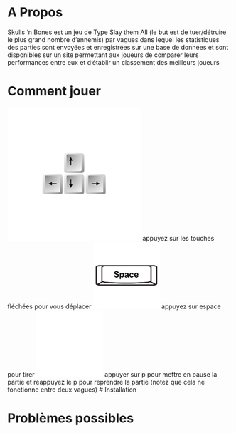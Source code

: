 # A Propos 
Skulls ‘n Bones est un jeu de Type Slay them All (le but est de tuer/détruire le plus grand nombre d’ennemis)  par vagues  dans lequel les statistiques des  parties sont  envoyées et enregistrées sur une base de données et sont disponibles sur un site permettant aux joueurs de comparer leurs performances entre eux et d’établir un classement des meilleurs joueurs

# Comment jouer 


<img   height = "300px" width="300px" src=  https://github.com/deverror6068/Skulls-n-Bones-The-Game/blob/main/img/keys.png>
 appuyez sur  les touches fléchées pour vous déplacer 


<img  height="150px" width="150px"  src="https://github.com/deverror6068/Skulls-n-Bones-The-Game/blob/main/img/space.png">
appuyez sur espace pour tirer

<img  height = "150px" width="150px" src=https://github.com/deverror6068/Skulls-n-Bones-The-Game/blob/main/img/p%20key.png>
appuyer sur p pour mettre en pause la partie  et réappuyez  le p  pour reprendre la partie (notez que cela ne fonctionne entre deux vagues)
# Installation 



# Problèmes possibles
